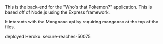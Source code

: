 This is the back-end for the "Who's that Pokemon?" application. This is based off of Node.js using the Express framework.

It interacts with the Mongoose api by requiring mongoose at the top of the files.

deployed Heroku: secure-reaches-50075
